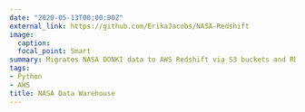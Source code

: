 ```yaml
---
date: "2020-05-13T00:00:00Z"
external_link: https://github.com/ErikaJacobs/NASA-Redshift
image:
  caption: 
  focal_point: Smart
summary: Migrates NASA DONKI data to AWS Redshift via S3 buckets and RDS using boto3
tags:
- Python
- AWS
title: NASA Data Warehouse
---
```

